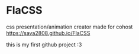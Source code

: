 # FlaCSS
css presentation/animation creator made for cohost  
https://sava2808.github.io/FlaCSS

this is my first github project :3 

